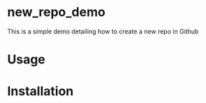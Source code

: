 # new_repo_demo
This is a simple demo detailing how to create a new repo in Github

# Usage

# Installation
